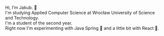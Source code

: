 Hi, I’m Jakub. 👋 <br/>
I'm studying Applied Computer Science at Wrocław University of Science and Technology. <br/>
I'm a student of the second year. <br/>
Right now I'm experimenting with Java Spring 🌿 and a little bit with React 🐳. <br/>
